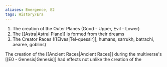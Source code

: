 ```yaml
---
aliases: Emergence, E2
tags: History/Era
---
```

1. The creation of the Outer Planes (Good - Upper, Evil - Lower)
2. The [[Astra|Astral Plane]] is formed from their dreams
3. The Creator Races ([[Elves|Tel-quessir]], humans, sarrukh, batrachi, aearee, goblins)

The creation of the [[Ancient Races|Ancient Races]] during the multiverse's [[E0 - Genesis|Genesis]] had effects not unlike the creation of the 